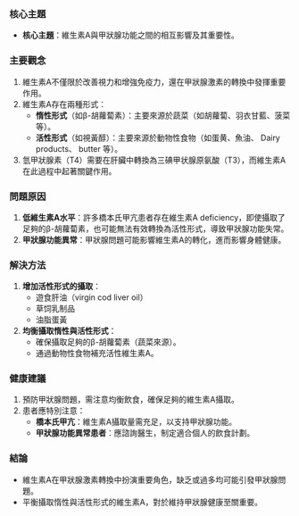 ### 核心主題  
- **核心主題**：維生素A與甲狀腺功能之間的相互影響及其重要性。

### 主要觀念  
1. 維生素A不僅限於改善視力和增強免疫力，還在甲狀腺激素的轉換中發揮重要作用。
2. 維生素A存在兩種形式：  
   - **惰性形式**（如β-胡蘿蔔素）：主要來源於蔬菜（如胡蘿蔔、羽衣甘藍、菠菜等）。  
   - **活性形式**（如視黃醇）：主要來源於動物性食物（如蛋黄、魚油、 Dairy products、 butter 等）。
3. 氫甲狀腺素（T4）需要在肝臟中轉換為三碘甲状腺原氨酸（T3），而維生素A在此過程中起著關鍵作用。

### 問題原因  
1. **低維生素A水平**：許多橋本氏甲亢患者存在維生素A deficiency，即使攝取了足夠的β-胡蘿蔔素，也可能無法有效轉換為活性形式，導致甲狀腺功能失常。
2. **甲狀腺功能異常**：甲狀腺問題可能影響維生素A的轉化，進而影響身體健康。

### 解決方法  
1. **增加活性形式的攝取**：  
   - 遊食肝油（virgin cod liver oil）  
   - 草饲乳制品  
   - 油脂蛋黃  
2. **均衡攝取惰性與活性形式**：  
   - 確保攝取足夠的β-胡蘿蔔素（蔬菜來源）。  
   - 通過動物性食物補充活性維生素A。

### 健康建議  
1. 預防甲狀腺問題，需注意均衡飲食，確保足夠的維生素A攝取。  
2. 患者應特別注意：  
   - **橋本氏甲亢**：維生素A攝取量需充足，以支持甲狀腺功能。  
   - **甲狀腺功能異常患者**：應諮詢醫生，制定適合個人的飲食計劃。

### 結論  
- 維生素A在甲狀腺激素轉換中扮演重要角色，缺乏或過多均可能引發甲狀腺問題。  
- 平衡攝取惰性與活性形式的維生素A，對於維持甲狀腺健康至關重要。